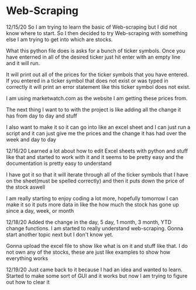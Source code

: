 # Web-Scraping
12/15/20
So I am trying to learn the basic of Web-scraping but I did not know where to start. So I then decided to
try Web-scraping with something else I am trying to get into which are stocks.

What this python file does is asks for a bunch of ticker symbols. Once you have enterned in all of the desired ticker
just hit enter with an empty line and it will run. 

It will print out all of the prices for the ticker symbols that you have entered. If you entered in a ticker symbol that
does not exist or was typed in correctly it will print an error statement like this ticker symbol does not exist.

I am using marketwatch.com as the website I am getting these prices from.

The next thing I want to to with the project is like adding all the change it has from day to day and stuff

I also want to make it so it can go into like an excel sheet and I can just run a script and it can just give me the 
prices and the change it has had over the week and day to day

12/16/20
Learned a lot about how to edit Excel sheets with python and stuff like that and started to work with it and it 
seems to be pretty easy and the documentation is pretty easy to understand

I have got it so that it will iterate through all of the ticker symbols that I have on the sheet(must be spelled correctly)
and then it puts down the price of the stock aswell

I am really starting to enjoy coding a lot more, hopefully tomorrow I can make it so it puts more data in like the
how much the stock has gone up since a day, week, or month

12/18/20
Added the change in the day, 5 day, 1 month, 3 month, YTD change functions. I am started to really understand 
web-scraping. Gonna start another topic next but I don't know yet.

Gonna upload the excel file to show like what is on it and stuff like that. I do not own any of the stocks, these
are just like examples to show how everything works

12/19/20
Just came back to it because I had an idea and wanted to learn. Started to make some sort of GUI and it works but 
now I am trying to figure out how to clear it
